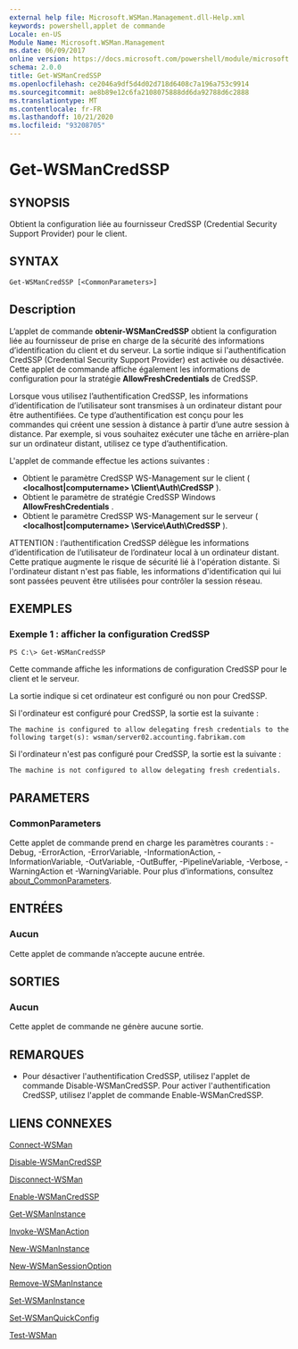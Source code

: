 ```yaml
---
external help file: Microsoft.WSMan.Management.dll-Help.xml
keywords: powershell,applet de commande
Locale: en-US
Module Name: Microsoft.WSMan.Management
ms.date: 06/09/2017
online version: https://docs.microsoft.com/powershell/module/microsoft.wsman.management/get-wsmancredssp?view=powershell-5.1&WT.mc_id=ps-gethelp
schema: 2.0.0
title: Get-WSManCredSSP
ms.openlocfilehash: ce2046a9df5d4d02d718d6408c7a196a753c9914
ms.sourcegitcommit: ae8b89e12c6fa2108075888dd6da92788d6c2888
ms.translationtype: MT
ms.contentlocale: fr-FR
ms.lasthandoff: 10/21/2020
ms.locfileid: "93208705"
---
```

# Get-WSManCredSSP

## SYNOPSIS
Obtient la configuration liée au fournisseur CredSSP (Credential Security Support Provider) pour le client.

## SYNTAX

```
Get-WSManCredSSP [<CommonParameters>]
```

## Description
L’applet de commande **obtenir-WSManCredSSP** obtient la configuration liée au fournisseur de prise en charge de la sécurité des informations d’identification du client et du serveur.
La sortie indique si l'authentification CredSSP (Credential Security Support Provider) est activée ou désactivée.
Cette applet de commande affiche également les informations de configuration pour la stratégie **AllowFreshCredentials** de CredSSP.

Lorsque vous utilisez l’authentification CredSSP, les informations d’identification de l’utilisateur sont transmises à un ordinateur distant pour être authentifiées.
Ce type d’authentification est conçu pour les commandes qui créent une session à distance à partir d’une autre session à distance.
Par exemple, si vous souhaitez exécuter une tâche en arrière-plan sur un ordinateur distant, utilisez ce type d’authentification.

L'applet de commande effectue les actions suivantes :

- Obtient le paramètre CredSSP WS-Management sur le client ( **\<localhost|computername\> \Client\Auth\CredSSP** ).
- Obtient le paramètre de stratégie CredSSP Windows **AllowFreshCredentials** .
- Obtient le paramètre CredSSP WS-Management sur le serveur ( **\<localhost|computername\> \Service\Auth\CredSSP** ).

ATTENTION : l’authentification CredSSP délègue les informations d’identification de l’utilisateur de l’ordinateur local à un ordinateur distant.
Cette pratique augmente le risque de sécurité lié à l'opération distante.
Si l'ordinateur distant n'est pas fiable, les informations d'identification qui lui sont passées peuvent être utilisées pour contrôler la session réseau.

## EXEMPLES

### Exemple 1 : afficher la configuration CredSSP

```
PS C:\> Get-WSManCredSSP
```

Cette commande affiche les informations de configuration CredSSP pour le client et le serveur.

La sortie indique si cet ordinateur est configuré ou non pour CredSSP.

Si l'ordinateur est configuré pour CredSSP, la sortie est la suivante :

`The machine is configured to allow delegating fresh credentials to the following target(s): wsman/server02.accounting.fabrikam.com`

Si l'ordinateur n'est pas configuré pour CredSSP, la sortie est la suivante :

`The machine is not configured to allow delegating fresh credentials.`

## PARAMETERS

### CommonParameters
Cette applet de commande prend en charge les paramètres courants : -Debug, -ErrorAction, -ErrorVariable, -InformationAction, -InformationVariable, -OutVariable, -OutBuffer, -PipelineVariable, -Verbose, -WarningAction et -WarningVariable. Pour plus d’informations, consultez [about_CommonParameters](https://go.microsoft.com/fwlink/?LinkID=113216).

## ENTRÉES

### Aucun
Cette applet de commande n’accepte aucune entrée.

## SORTIES

### Aucun
Cette applet de commande ne génère aucune sortie.

## REMARQUES

* Pour désactiver l'authentification CredSSP, utilisez l'applet de commande Disable-WSManCredSSP. Pour activer l'authentification CredSSP, utilisez l'applet de commande Enable-WSManCredSSP.

## LIENS CONNEXES

[Connect-WSMan](Connect-WSMan.md)

[Disable-WSManCredSSP](Disable-WSManCredSSP.md)

[Disconnect-WSMan](Disconnect-WSMan.md)

[Enable-WSManCredSSP](Enable-WSManCredSSP.md)

[Get-WSManInstance](Get-WSManInstance.md)

[Invoke-WSManAction](Invoke-WSManAction.md)

[New-WSManInstance](New-WSManInstance.md)

[New-WSManSessionOption](New-WSManSessionOption.md)

[Remove-WSManInstance](Remove-WSManInstance.md)

[Set-WSManInstance](Set-WSManInstance.md)

[Set-WSManQuickConfig](Set-WSManQuickConfig.md)

[Test-WSMan](Test-WSMan.md)

